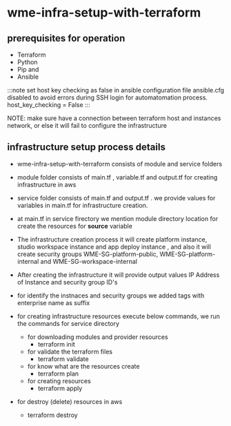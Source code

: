 # wme-infra-setup-with-terraform

## prerequisites for operation

- Terraform
- Python
- Pip and
- Ansible

:::note
set host key checking as false in ansible configuration file ansible.cfg
disabled to avoid errors during SSH login for automatomation process.
host_key_checking = False
:::

NOTE: make sure have a connection between terraform host and instances network, or else it will fail to configure the infrastructure

## infrastructure setup process details

- wme-infra-setup-with-terraform consists of module and service folders
- module folder consists of main.tf , variable.tf and output.tf for creating infrastructure in aws
- service folder consists of main.tf and output.tf . we provide values for variables in main.tf for infrastructure creation.
- at main.tf in service firectory we mention module directory location for create the resources for **source** variable
- The infrastructure creation process it will create platform instance, studio workspace instance and app deploy instance , and also it will create security groups WME-SG-platform-public, WME-SG-platform-internal and WME-SG-workspace-internal
- After creating the infrastructure it will provide output values  IP Address of Instance and security group ID's
- for identify the instnaces and security groups we added tags with enterprise name as suffix

- for creating infrastructure resources execute below commands, we run the commands for service directory
  - for downloading modules and provider resources
    - terraform init
  - for validate the terraform files
    - terraform validate
  - for know what are the resources create
    - terraform plan
  - for creating resources
    - terraform apply
  
- for destroy (delete) resources in aws
  - terraform destroy
